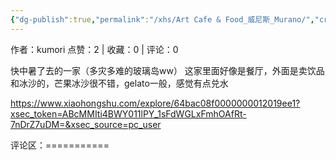 ```yaml
---
{"dg-publish":true,"permalink":"/xhs/Art Cafe & Food_威尼斯_Murano/","created":"2025-03-17T22:03:39.296+08:00","updated":"2025-03-17T22:03:39.296+08:00"}
---
```


作者：kumori
点赞：2   |   收藏：0   |   评论：0

快中暑了去的一家（多灾多难的玻璃岛ww）
这家里面好像是餐厅，外面是卖饮品和冰沙的，芒果冰沙很不错，gelato一般，感觉有点兑水

https://www.xiaohongshu.com/explore/64bac08f0000000012019ee1?xsec_token=ABcMMIti4BWY011lPY_1sFdWGLxFmhOAfRt-7nDrZ7uDM=&xsec_source=pc_user

评论区：===========

